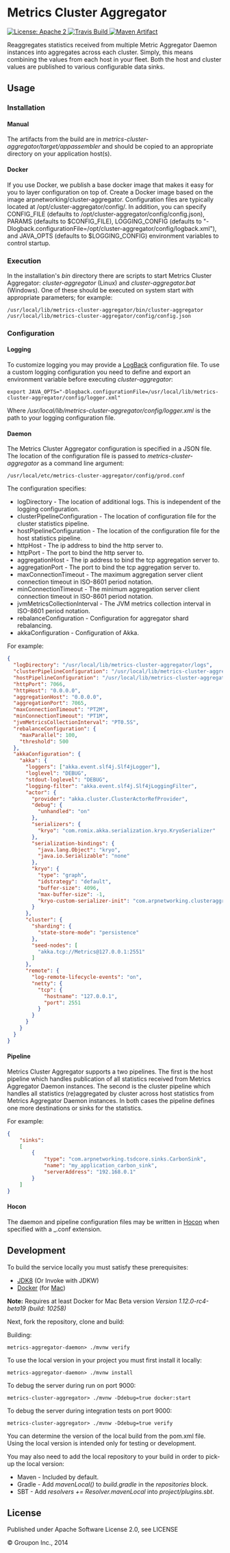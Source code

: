 Metrics Cluster Aggregator
==========================

<a href="https://raw.githubusercontent.com/ArpNetworking/metrics-cluster-aggregator/master/LICENSE">
    <img src="https://img.shields.io/hexpm/l/plug.svg"
         alt="License: Apache 2">
</a>
<a href="https://travis-ci.com/ArpNetworking/metrics-cluster-aggregator">
    <img src="https://travis-ci.com/ArpNetworking/metrics-cluster-aggregator.svg?branch=master"
         alt="Travis Build">
</a>
<a href="http://search.maven.org/#search%7Cga%7C1%7Cg%3A%22com.arpnetworking.metrics%22%20a%3A%22metrics-cluster-aggregator%22">
    <img src="https://img.shields.io/maven-central/v/com.arpnetworking.metrics/metrics-cluster-aggregator.svg"
         alt="Maven Artifact">
</a>

Reaggregates statistics received from multiple Metric Aggregator Daemon instances into aggregates across each cluster.  Simply, this means combining the values from each host in your fleet.  Both the host and cluster values are published to various configurable data sinks.


Usage
-----

### Installation

#### Manual
The artifacts from the build are in *metrics-cluster-aggregator/target/appassembler* and should be copied to an appropriate directory on your application host(s).

#### Docker
If you use Docker, we publish a base docker image that makes it easy for you to layer configuration on top of.  Create a Docker image based on the image arpnetworking/cluster-aggregator.  Configuration files are typically located at /opt/cluster-aggregator/config/.  In addition, you can specify CONFIG_FILE (defaults to /opt/cluster-aggregator/config/config.json), PARAMS (defaults to $CONFIG_FILE), LOGGING_CONFIG (defaults to "-Dlogback.configurationFile=/opt/cluster-aggregator/config/logback.xml"), and JAVA_OPTS (defaults to $LOGGING_CONFIG) environment variables to control startup.

### Execution

In the installation's *bin* directory there are scripts to start Metrics Cluster Aggregator: *cluster-aggregator* (Linux) and *cluster-aggregator.bat* (Windows).  One of these should be executed on system start with appropriate parameters; for example:

    /usr/local/lib/metrics-cluster-aggregator/bin/cluster-aggregator /usr/local/lib/metrics-cluster-aggregator/config/config.json

### Configuration

#### Logging

To customize logging you may provide a [LogBack](http://logback.qos.ch/) configuration file.  To use a custom logging configuration you need to define and export an environment variable before executing *cluster-aggregator*:

    export JAVA_OPTS="-Dlogback.configurationFile=/usr/local/lib/metrics-cluster-aggregator/config/logger.xml"

Where */usr/local/lib/metrics-cluster-aggregator/config/logger.xml* is the path to your logging configuration file.

#### Daemon

The Metrics Cluster Aggregator configuration is specified in a JSON file.  The location of the configuration file is passed to *metrics-cluster-aggregator* as a command line argument:

    /usr/local/etc/metrics-cluster-aggregator/config/prod.conf

The configuration specifies:

* logDirectory - The location of additional logs.  This is independent of the logging configuration.
* clusterPipelineConfiguration - The location of configuration file for the cluster statistics pipeline.
* hostPipelineConfiguration - The location of the configuration file for the host statistics pipeline.
* httpHost - The ip address to bind the http server to.
* httpPort - The port to bind the http server to.
* aggregationHost - The ip address to bind the tcp aggregation server to.
* aggregationPort - The port to bind the tcp aggregation server to.
* maxConnectionTimeout - The maximum aggregation server client connection timeout in ISO-8601 period notation.
* minConnectionTimeout - The minimum aggregation server client connection timeout in ISO-8601 period notation.
* jvmMetricsCollectionInterval - The JVM metrics collection interval in ISO-8601 period notation.
* rebalanceConfiguration - Configuration for aggregator shard rebalancing.
* akkaConfiguration - Configuration of Akka.

For example:

```json
{
  "logDirectory": "/usr/local/lib/metrics-cluster-aggregator/logs",
  "clusterPipelineConfiguration": "/usr/local/lib/metrics-cluster-aggregator/config/cluster-pipeline.json",
  "hostPipelineConfiguration": "/usr/local/lib/metrics-cluster-aggregator/config/host-pipeline.json",
  "httpPort": 7066,
  "httpHost": "0.0.0.0",
  "aggregationHost": "0.0.0.0",
  "aggregationPort": 7065,
  "maxConnectionTimeout": "PT2M",
  "minConnectionTimeout": "PT1M",
  "jvmMetricsCollectionInterval": "PT0.5S",
  "rebalanceConfiguration": {
    "maxParallel": 100,
    "threshold": 500
  },
  "akkaConfiguration": {
    "akka": {
      "loggers": ["akka.event.slf4j.Slf4jLogger"],
      "loglevel": "DEBUG",
      "stdout-loglevel": "DEBUG",
      "logging-filter": "akka.event.slf4j.Slf4jLoggingFilter",
      "actor": {
        "provider": "akka.cluster.ClusterActorRefProvider",
        "debug": {
          "unhandled": "on"
        },
        "serializers": {
          "kryo": "com.romix.akka.serialization.kryo.KryoSerializer"
        },
        "serialization-bindings": {
          "java.lang.Object": "kryo",
          "java.io.Serializable": "none"
        },
        "kryo": {
          "type": "graph",
          "idstrategy": "default",
          "buffer-size": 4096,
          "max-buffer-size": -1,
          "kryo-custom-serializer-init": "com.arpnetworking.clusteraggregator.kryo.KryoInitialization"
        }
      },
      "cluster": {
        "sharding": {
          "state-store-mode": "persistence"
        },
        "seed-nodes": [
          "akka.tcp://Metrics@127.0.0.1:2551"
        ]
      },
      "remote": {
        "log-remote-lifecycle-events": "on",
        "netty": {
          "tcp": {
            "hostname": "127.0.0.1",
            "port": 2551
          }
        }
      }
    }
  }
}
```

#### Pipeline

Metrics Cluster Aggregator supports a two pipelines.  The first is the host pipeline which handles publication of all statistics received from Metrics Aggregator Daemon instances.  The second is the cluster pipeline which handles all statistics (re)aggregated by cluster across host statistics from Metrics Aggregator Daemon instances.  In both cases the pipeline defines one more destinations or sinks for the statistics.

For example:

```json
{
    "sinks":
    [
        {
            "type": "com.arpnetworking.tsdcore.sinks.CarbonSink",
            "name": "my_application_carbon_sink",
            "serverAddress": "192.168.0.1"
        }
    ]
}
```

#### Hocon

The daemon and pipeline configuration files may be written in [Hocon](https://github.com/typesafehub/config)
when specified with a _.conf extension.

Development
-----------

To build the service locally you must satisfy these prerequisites:
* [JDK8](http://www.oracle.com/technetwork/java/javase/downloads/jdk8-downloads-2133151.html) (Or Invoke with JDKW)
* [Docker](http://www.docker.com/) (for [Mac](https://docs.docker.com/docker-for-mac/))

__Note:__ Requires at least Docker for Mac Beta version _Version 1.12.0-rc4-beta19 (build: 10258)_

Next, fork the repository, clone and build:

Building:

    metrics-aggregator-daemon> ./mvnw verify

To use the local version in your project you must first install it locally:

    metrics-aggregator-daemon> ./mvnw install

To debug the server during run on port 9000:

    metrics-cluster-aggregator> ./mvnw -Ddebug=true docker:start

To debug the server during integration tests on port 9000:

    metrics-cluster-aggregator> ./mvnw -Ddebug=true verify

You can determine the version of the local build from the pom.xml file.  Using the local version is intended only for testing or development.

You may also need to add the local repository to your build in order to pick-up the local version:

* Maven - Included by default.
* Gradle - Add *mavenLocal()* to *build.gradle* in the *repositories* block.
* SBT - Add *resolvers += Resolver.mavenLocal* into *project/plugins.sbt*.

License
-------

Published under Apache Software License 2.0, see LICENSE

&copy; Groupon Inc., 2014
